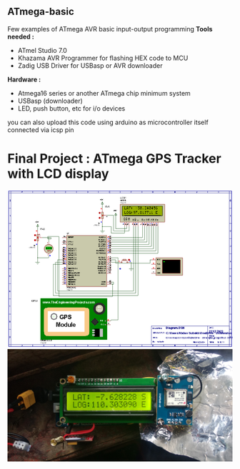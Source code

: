 ## ATmega-basic
Few examples of ATmega AVR basic input-output programming
**Tools needed :**
* ATmel Studio 7.0
* Khazama AVR Programmer for flashing HEX code to MCU
* Zadig USB Driver for USBasp or AVR downloader 

**Hardware :**
* Atmega16 series or another ATmega chip minimum system
* USBasp (downloader)
* LED, push button, etc for i/o devices

you can also upload this code using arduino as microcontroller itself connected via icsp pin

# Final Project : ATmega GPS Tracker with LCD display
![This is an image](https://github.com/Abdansb/ATmega-basic/blob/main/Screenshot%202022-12-31%20092721.png)
![This is an image](https://github.com/Abdansb/ATmega-basic/blob/main/IMG_20221222_084001.jpg)
